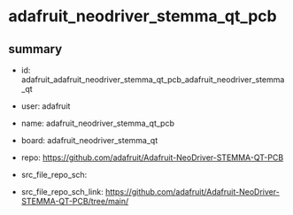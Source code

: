 # adafruit_neodriver_stemma_qt_pcb
 
## summary 
* id: adafruit_adafruit_neodriver_stemma_qt_pcb_adafruit_neodriver_stemma_qt
* user: adafruit
* name: adafruit_neodriver_stemma_qt_pcb
* board: adafruit_neodriver_stemma_qt
* repo: https://github.com/adafruit/Adafruit-NeoDriver-STEMMA-QT-PCB



* src_file_repo_sch: 
* src_file_repo_sch_link: https://github.com/adafruit/Adafruit-NeoDriver-STEMMA-QT-PCB/tree/main/




